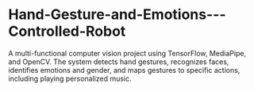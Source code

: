 # Hand-Gesture-and-Emotions---Controlled-Robot
A multi-functional computer vision project using TensorFlow, MediaPipe, and OpenCV. The system detects hand gestures, recognizes faces, identifies emotions and gender, and maps gestures to specific actions, including playing personalized music.
